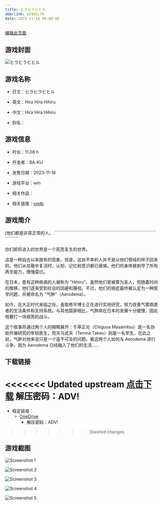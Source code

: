 ```yaml
---
title: ヒラヒラヒヒル
abbrlink: b19d2c76
date: 2023-11-16 00:00:00
---
```

[编辑此页面](https://github.com/ACG-3/ADV3-source/blob/main/source/_posts/games/%E3%83%92%E3%83%A9%E3%83%92%E3%83%A9%E3%83%92%E3%83%92%E3%83%AB.md)

## 游戏封面

![ヒラヒラヒヒル](https://pan.timero.xyz/onedrive/img_lib_001/%E3%83%92%E3%83%A9%E3%83%92%E3%83%A9%E3%83%92%E3%83%92%E3%83%AB_cover.avif)


## 游戏名称

- 日文：ヒラヒラヒヒル
- 英文：Hira Hira Hihiru
- 中文：Hira Hira Hihiru

- 别名：


## 游戏信息

- 时长：11.08 h
- 开发者：BA-KU
- 发售日期：2023-11-16
- 游戏平台：win
- 相关作品：

- 相关链接：[vndb](https://vndb.org/v38429)


## 游戏简介

[他们都是非常正常的人。
￣￣￣￣￣￣￣￣￣￣￣￣￣￣￣￣￣￣￣￣￣￣￣￣￣￣￣

你们即将进入的世界是一个死而复生的世界。

这是一种自古以来就有的现象。但是，这些不幸的人并不是以他们曾经的样子回来的。他们从坟墓中复活时，认知、记忆和意识都已衰竭。他们的身体被剥夺了所有再生能力，慢慢腐烂。

在日本，患有这种疾病的人被称为 "Hihiru"。虽然他们曾被尊为圣人，但随着时间的推移，他们逐渐受到社会的回避和蔑视。不过，他们的病症最终被认定为一种医学问题，并被命名为 "气肿"（Aerodema）。

如今，在大正时代来临之际，香取修平博士正在进行实地研究，努力改善气雾病患者的生活条件和支持系统。与其他国家相比，气肿病在日本的发展十分缓慢，因此他要打一场艰苦的战斗。

这个故事将通过两个人的眼睛展开：千草正光（Chigusa Masamitsu）是一名协助开展研究的年轻医生，而天马武夫（Tenma Takeo）则是一名学生，在此之前，气肿对他来说只是一个遥不可及的问题。看这两个人如何与 Aerodema 进行斗争，因为 Aerodema 已经融入了他们的生活......




## 下载链接

<<<<<<< Updated upstream
[点击下载](https://pan.timero.xyz/onedrive/adv_lib_001/%E3%83%92%E3%83%A9%E3%83%92%E3%83%A9%E3%83%92%E3%83%92%E3%83%AB)
解压密码：ADV!
=======
- 稳定链接：
    - [OneDrive](https://pan.timero.xyz/onedrive/adv_lib_001/%E3%83%92%E3%83%A9%E3%83%92%E3%83%A9%E3%83%92%E3%83%92%E3%83%AB)
        - 解压密码：ADV!

>>>>>>> Stashed changes


## 游戏截图


![Screenshot 1](https://pan.timero.xyz/onedrive/img_lib_001/%E3%83%92%E3%83%A9%E3%83%92%E3%83%A9%E3%83%92%E3%83%92%E3%83%AB_Screenshot_1.avif)

![Screenshot 2](https://pan.timero.xyz/onedrive/img_lib_001/%E3%83%92%E3%83%A9%E3%83%92%E3%83%A9%E3%83%92%E3%83%92%E3%83%AB_Screenshot_2.avif)

![Screenshot 3](https://pan.timero.xyz/onedrive/img_lib_001/%E3%83%92%E3%83%A9%E3%83%92%E3%83%A9%E3%83%92%E3%83%92%E3%83%AB_Screenshot_3.avif)

![Screenshot 4](https://pan.timero.xyz/onedrive/img_lib_001/%E3%83%92%E3%83%A9%E3%83%92%E3%83%A9%E3%83%92%E3%83%92%E3%83%AB_Screenshot_4.avif)

![Screenshot 5](https://pan.timero.xyz/onedrive/img_lib_001/%E3%83%92%E3%83%A9%E3%83%92%E3%83%A9%E3%83%92%E3%83%92%E3%83%AB_Screenshot_5.avif)

